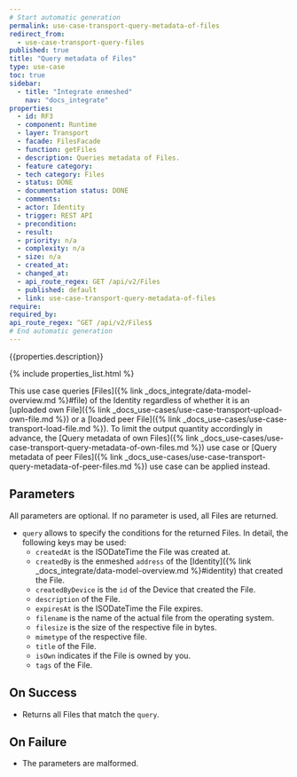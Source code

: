 ```yaml
---
# Start automatic generation
permalink: use-case-transport-query-metadata-of-files
redirect_from:
  - use-case-transport-query-files
published: true
title: "Query metadata of Files"
type: use-case
toc: true
sidebar:
  - title: "Integrate enmeshed"
    nav: "docs_integrate"
properties:
  - id: RF3
  - component: Runtime
  - layer: Transport
  - facade: FilesFacade
  - function: getFiles
  - description: Queries metadata of Files.
  - feature category:
  - tech category: Files
  - status: DONE
  - documentation status: DONE
  - comments:
  - actor: Identity
  - trigger: REST API
  - precondition:
  - result:
  - priority: n/a
  - complexity: n/a
  - size: n/a
  - created_at:
  - changed_at:
  - api_route_regex: GET /api/v2/Files
  - published: default
  - link: use-case-transport-query-metadata-of-files
require:
required_by:
api_route_regex: ^GET /api/v2/Files$
# End automatic generation
---
```


{{properties.description}}

{% include properties_list.html %}

This use case queries [Files]({% link _docs_integrate/data-model-overview.md %}#file) of the Identity regardless of whether it is an [uploaded own File]({% link _docs_use-cases/use-case-transport-upload-own-file.md %}) or a [loaded peer File]({% link _docs_use-cases/use-case-transport-load-file.md %}).
To limit the output quantity accordingly in advance, the [Query metadata of own Files]({% link _docs_use-cases/use-case-transport-query-metadata-of-own-files.md %}) use case or [Query metadata of peer Files]({% link _docs_use-cases/use-case-transport-query-metadata-of-peer-files.md %}) use case can be applied instead.

## Parameters

All parameters are optional. If no parameter is used, all Files are returned.

- `query` allows to specify the conditions for the returned Files. In detail, the following keys may be used:
  - `createdAt` is the ISODateTime the File was created at.
  - `createdBy` is the enmeshed `address` of the [Identity]({% link _docs_integrate/data-model-overview.md %}#identity) that created the File.
  - `createdByDevice` is the `id` of the Device that created the File.
  - `description` of the File.
  - `expiresAt` is the ISODateTime the File expires.
  - `filename` is the name of the actual file from the operating system.
  - `filesize` is the size of the respective file in bytes.
  - `mimetype` of the respective file.
  - `title` of the File.
  - `isOwn` indicates if the File is owned by you.
  - `tags` of the File.

## On Success

- Returns all Files that match the `query`.

## On Failure

- The parameters are malformed.
